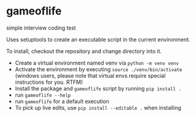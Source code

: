 # gameoflife
simple interview coding test

Uses setuptools to create an executable script in the current environment.

To install, checkout the repository and change directory into it.

* Create a virtual environment named venv via `python -m venv venv`
* Activate the environment by executing `source ./venv/bin/activate` (windows users, please note that virtual envs require special instructions for you.  RTFM)
* Install the package and `gameoflife` script by running `pip install .`
* run `gameoflife --help`
* run `gameoflife` for a default execution
* To pick up live edits, use `pip install --editable .` when installing
